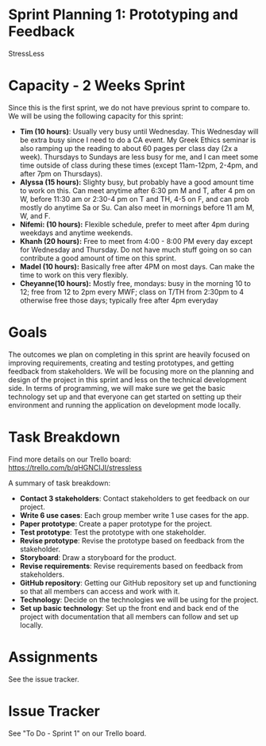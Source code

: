 # Sprint Planning 1: Prototyping and Feedback

StressLess

# Capacity - 2 Weeks Sprint

Since this is the first sprint, we do not have previous sprint to compare to. We will be using the following capacity for this sprint:

- **Tim (10 hours)**: Usually very busy until Wednesday. This Wednesday will be extra busy since I need to do a CA event. My Greek Ethics seminar is also ramping up the reading to about 60 pages per class day (2x a week). Thursdays to Sundays are less busy for me, and I can meet some time outside of class during these times (except 11am-12pm, 2-4pm, and after 7pm on Thursdays).
- **Alyssa (15 hours):** Slighty busy, but probably have a good amount time to work on this.  Can meet anytime after 6:30 pm M and T, after 4 pm on W,  before 11:30 am or 2:30-4 pm on T and TH, 4-5 on F, and can prob mostly do anytime Sa or Su.  Can also meet in mornings before 11 am M, W, and F.
- **Nifemi: (10 hours):** Flexible schedule, prefer to meet after 4pm during weekdays and anytime weekends.
- **Khanh (20 hours):** Free to meet from 4:00 - 8:00 PM every day except for Wednesday and Thursday. Do not have much stuff going on so can contribute a good amount of time on this sprint.
- **Madel (10 hours):** Basically free after 4PM on most days. Can make the time to work on this very flexibly.
- **Cheyanne(10 hours):** Mostly free, mondays: busy in the morning 10 to 12;  free from 12 to 2pm every MWF; class on T/TH from 2:30pm to 4 otherwise free those days; typically free after 4pm everyday

# Goals

The outcomes we plan on completing in this sprint are heavily focused on improving requirements, creating and testing prototypes, and getting feedback from stakeholders. We will be focusing more on the planning and design of the project in this sprint and less on the technical development side. In terms of programming, we will make sure we get the basic technology set up and that everyone can get started on setting up their environment and running the application on development mode locally.

# Task Breakdown

Find more details on our Trello board:
https://trello.com/b/qHGNCIJI/stressless

A summary of task breakdown:
- **Contact 3 stakeholders**: Contact stakeholders to get feedback on our project.
- **Write 6 use cases**: Each group member write 1 use cases for the app.
- **Paper prototype**: Create a paper prototype for the project.
- **Test prototype**: Test the prototype with one stakeholder.
- **Revise prototype**: Revise the prototype based on feedback from the stakeholder.
- **Storyboard**: Draw a storyboard for the product.
- **Revise requirements**: Revise requirements based on feedback from stakeholders.
- **GitHub repository**: Getting our GitHub repository set up and functioning so that all members can access and work with it.
- **Technology**: Decide on the technologies we will be using for the project.
- **Set up basic technology**: Set up the front end and back end of the project with documentation that all members can follow and set up locally.

# Assignments

See the issue tracker.

# Issue Tracker

See "To Do - Sprint 1" on our Trello board.